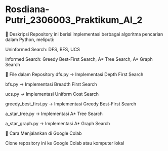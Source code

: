 # Rosdiana-Putri_2306003_Praktikum_AI_2


📌 Deskripsi
Repository ini berisi implementasi berbagai algoritma pencarian dalam Python, meliputi:

Uninformed Search: DFS, BFS, UCS

Informed Search: Greedy Best-First Search, A* Tree Search, A* Graph Search



📂 File dalam Repository
dfs.py → Implementasi Depth First Search

bfs.py → Implementasi Breadth First Search

ucs.py → Implementasi Uniform Cost Search

greedy_best_first.py → Implementasi Greedy Best-First Search

a_star_tree.py → Implementasi A* Tree Search

a_star_graph.py → Implementasi A* Graph Search



🚀 Cara Menjalankan di Google Colab

Clone repository ini ke Google Colab atau komputer lokal
